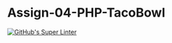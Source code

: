 # Assign-04-PHP-TacoBowl
[![GitHub's Super Linter](https://github.com/ICS2O-EmmaJ/Assign-04-PHP-TacoBowl/workflows/GitHub's%20Super%20Linter/badge.svg)](https://github.com/ICS2O-EmmaJ/Assign-04-PHP-TacoBowl/actions)